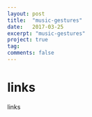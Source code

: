 ```yaml
---
layout: post
title:  "music-gestures"
date:   2017-03-25
excerpt: "music-gestures"
project: true
tag:
comments: false
---
```

# links
links
